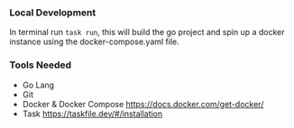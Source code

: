 ### Local Development

In terminal run `task run`, this will build the go project and spin up a docker instance using the docker-compose.yaml file.

### Tools Needed

- Go Lang
- Git
- Docker & Docker Compose https://docs.docker.com/get-docker/
- Task https://taskfile.dev/#/installation

